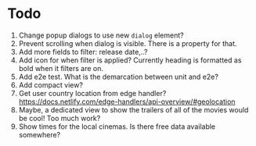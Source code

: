 # Todo

1. Change popup dialogs to use new `dialog` element?
1. Prevent scrolling when dialog is visible. There is a property for that.
1. Add more fields to filter: release date,..?
1. Add icon for when filter is applied? Currently heading is formatted as bold when it filters are on.
1. Add e2e test. What is the demarcation between unit and e2e?
1. Add compact view?
1. Get user country location from edge handler? <https://docs.netlify.com/edge-handlers/api-overview/#geolocation>
1. Maybe, a dedicated view to show the trailers of all of the movies would be cool! Too much work?
1. Show times for the local cinemas. Is there free data available somewhere?
